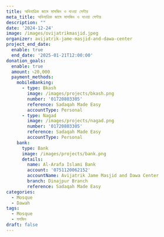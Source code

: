 ```yaml
---
title: অভিযাত্রিক জামে মাসজিদ ও দাওয়া সেন্টার
meta_title: অভিযাত্রিক জামে মাসজিদ ও দাওয়া সেন্টার
description: ""
date: '2024-12-24'
image: /images/ovijatrikmasjid.jpeg
organizer: avijatrik-jame-masjid-and-dawa-center
project_end_date:
  enable: true
  end_date: '2025-01-21T12:00:00'
donation_goals:
  enable: true
  amount: ৳20,000
  payment_methods:
    mobileBanking:
      - type: Bkash
        image: /images/projects/bkash.png
        number: '01720803305'
        reference: Sadaqah Made Easy
        accountType: Personal
      - type: Nagad
        image: /images/projects/nagad.png
        number: '01720803305'
        reference: Sadaqah Made Easy
        accountType: Personal
    bank:
      type: Bank
      image: /images/projects/bank.png
      details:
        name: Al-Arafa Islami Bank
        account: '0751120062152'
        accountName: Avijatrik Jame Masjid and Dawa Center
        branch: Dinajpur Branch
        reference: Sadaqah Made Easy
categories:
  - Mosque
  - Dawah
tags:
  - Mosque
  - মসজিদ
draft: false
---
```

